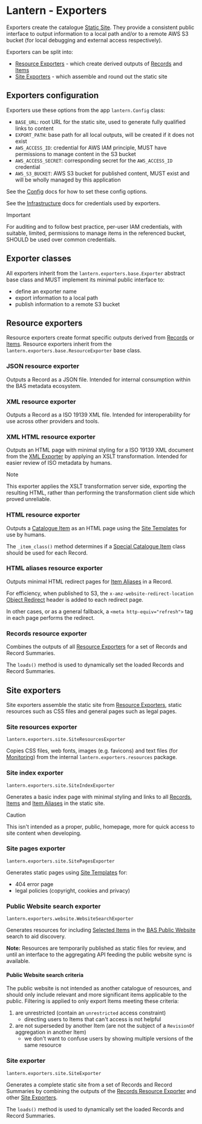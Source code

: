 # Lantern - Exporters

Exporters create the catalogue [Static Site](/docs/architecture.md#static-site). They provide a consistent public
interface to output information to a local path and/or to a remote AWS S3 bucket (for local debugging and external
access respectively).

Exporters can be split into:

- [Resource Exporters](#resource-exporters) - which create derived outputs of [Records](/docs/data-model.md#records)
  and [Items](/docs/data-model.md#items)
- [Site Exporters](#site-exporters) - which assemble and round out the static site

## Exporters configuration

Exporters use these options from the app `lantern.Config` class:

- `BASE_URL`: root URL for the static site, used to generate fully qualified links to content
- `EXPORT_PATH`: base path for all local outputs, will be created if it does not exist
- `AWS_ACCESS_ID`: credential for AWS IAM principle, MUST have permissions to manage content in the S3 bucket
- `AWS_ACCESS_SECRET`: corresponding secret for the `AWS_ACCESS_ID` credential
- `AWS_S3_BUCKET`: AWS S3 bucket for published content, MUST exist and will be wholly managed by this application

See the [Config](/docs/config.md#config-options) docs for how to set these config options.

See the [Infrastructure](/docs/infrastructure.md#exporters) docs for credentials used by exporters.

> [!IMPORTANT]
> For auditing and to follow best practice, per-user IAM credentials, with suitable, limited, permissions to manage
> items in the referenced bucket, SHOULD be used over common credentials.

## Exporter classes

All exporters inherit from the `lantern.exporters.base.Exporter` abstract base class and MUST implement its minimal
public interface to:

- define an exporter name
- export information to a local path
- publish information to a remote S3 bucket

## Resource exporters

Resource exporters create format specific outputs derived from [Records](/docs/data-model.md#records) or
[Items](/docs/data-model.md#items). Resource exporters inherit from the `lantern.exporters.base.ResourceExporter` base
class.

### JSON resource exporter

Outputs a Record as a JSON file. Intended for internal consumption within the BAS metadata ecosystem.

### XML resource exporter

Outputs a Record as a ISO 19139 XML file. Intended for interoperability for use across other providers and tools.

### XML HTML resource exporter

Outputs an HTML page with minimal styling for a ISO 19139 XML document from the [XML Exporter](#xml-resource-exporter)
by applying an XSLT transformation. Intended for easier review of ISO metadata by humans.

> [!NOTE]
> This exporter applies the XSLT transformation server side, exporting the resulting HTML, rather than performing the
> transformation client side which proved unreliable.

### HTML resource exporter

Outputs a [Catalogue Item](/docs/data-model.md#catalogue-items) as an HTML page using the
[Site Templates](/docs/site.md#item-templates) for use by humans.

The `_item_class()` method determines if a [Special Catalogue Item](/docs/data-model.md#special-catalogue-items) class
should be used for each Record.

### HTML aliases resource exporter

Outputs minimal HTML redirect pages for [Item Aliases](/docs/data-model.md#item-aliases) in a Record.

For efficiency, when published to S3, the `x-amz-website-redirect-location`
[Object Redirect](https://docs.aws.amazon.com/AmazonS3/latest/userguide/how-to-page-redirect.html#redirect-requests-object-metadata)
header is added to each redirect page.

In other cases, or as a general fallback, a `<meta http-equiv="refresh">` tag in each page performs the redirect.

### Records resource exporter

Combines the outputs of all [Resource Exporters](#resource-exporters) for a set of Records and Record Summaries.

The `loads()` method is used to dynamically set the loaded Records and Record Summaries.

## Site exporters

Site exporters assemble the static site from [Resource Exporters](#resource-exporters), static resources such as CSS
files and general pages such as legal pages.

### Site resources exporter

`lantern.exporters.site.SiteResourcesExporter`

Copies CSS files, web fonts, images (e.g. favicons) and text files (for [Monitoring](/docs/monitoring.md)) from the
internal `lantern.exporters.resources` package.

### Site index exporter

`lantern.exporters.site.SiteIndexExporter`

Generates a basic index page with minimal styling and links to all [Records](/docs/data-model.md#records),
[Items](/docs/data-model.md#items) and [Item Aliases](/docs/data-model.md#item-aliases) in the static site.

> [!CAUTION]
> This isn't intended as a proper, public, homepage, more for quick access to site content when developing.

### Site pages exporter

`lantern.exporters.site.SitePagesExporter`

Generates static pages using [Site Templates](/docs/site.md#item-templates) for:

- 404 error page
- legal policies (copyright, cookies and privacy)

### Public Website search exporter

`lantern.exporters.website.WebsiteSearchExporter`

Generates resources for including [Selected Items](#public-website-search-criteria) in the
[BAS Public Website](https://www.bas.ac.uk) search to aid discovery.

**Note:** Resources are temporarily published as static files for review, and until an interface to the aggregating
API feeding the public website sync is available.

#### Public Website search criteria

The public website is not intended as another catalogue of resources, and should only include relevant and more
significant items applicable to the public. Filtering is applied to only export Items meeting these criteria:

1. are unrestricted (contain an `unrestricted` access constraint)
   - directing users to Items that can't access is not helpful
2. are not superseded by another Item (are not the subject of a `RevisionOf` aggregation in another Item)
   - we don't want to confuse users by showing multiple versions of the same resource

### Site exporter

`lantern.exporters.site.SiteExporter`

Generates a complete static site from a set of Records and Record Summaries by combining the outputs of the
[Records Resource Exporter](#records-resource-exporter) and other [Site Exporters](#site-exporters).

The `loads()` method is used to dynamically set the loaded Records and Record Summaries.
